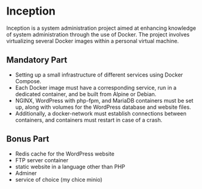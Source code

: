 # Inception

Inception is a system administration project aimed at enhancing knowledge of system administration through the use of Docker. 
The project involves virtualizing several Docker images within a personal virtual machine.

## Mandatory Part

* Setting up a small infrastructure of different services using Docker Compose. 
* Each Docker image must have a corresponding service, run in a dedicated container, and be built from Alpine or Debian. 
* NGINX, WordPress with php-fpm, and MariaDB containers must be set up, along with volumes for the WordPress database and website files. 
* Additionally, a docker-network must establish connections between containers, and containers must restart in case of a crash.

## Bonus Part

* Redis cache for the WordPress website
* FTP server container
* static website in a language other than PHP
* Adminer
* service of choice (my chice minio)
